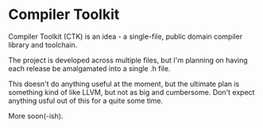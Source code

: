 Compiler Toolkit
================
Compiler Toolkit (CTK) is an idea - a single-file, public domain compiler library and toolchain.

The project is developed across multiple files, but I'm planning on having each release be amalgamated into
a single .h file.

This doesn't do anything useful at the moment, but the ultimate plan is something kind of like LLVM, but not
as big and cumbersome. Don't expect anything usful out of this for a quite some time.

More soon(-ish).